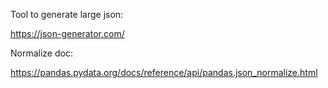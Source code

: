Tool to generate large json:

https://json-generator.com/

Normalize doc: 

https://pandas.pydata.org/docs/reference/api/pandas.json_normalize.html